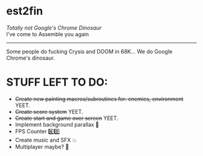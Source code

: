 # est2fin
*Totally not Google's Chrome Dinosaur* <br>
I've come to Assemble you again

---------------------------------------------------------------

Some people do fucking Crysis and DOOM in 68K... We do Google Chrome's dinosaur.

# STUFF LEFT TO DO:
  - ~~Create new painting macros/subroutines for: enemies, environment~~ YEET.
  - ~~Create score system~~ YEET.
  - ~~Create start and game over screen~~ YEET.
  - Implement background parallax :sunrise_over_mountains:
  - FPS Counter :six::zero:
  - Create music and SFX :collision:
  - Multiplayer maybe? :two_men_holding_hands:


